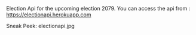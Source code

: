 Election Api for the upcoming election 2079. 
You can access the api from :
https://electionapi.herokuapp.com

Sneak Peek:
electionapi.jpg
